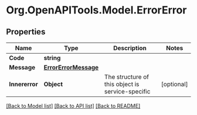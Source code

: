 # Org.OpenAPITools.Model.ErrorError

## Properties

Name | Type | Description | Notes
------------ | ------------- | ------------- | -------------
**Code** | **string** |  | 
**Message** | [**ErrorErrorMessage**](ErrorErrorMessage.md) |  | 
**Innererror** | **Object** | The structure of this object is service-specific | [optional] 

[[Back to Model list]](../README.md#documentation-for-models) [[Back to API list]](../README.md#documentation-for-api-endpoints) [[Back to README]](../README.md)

